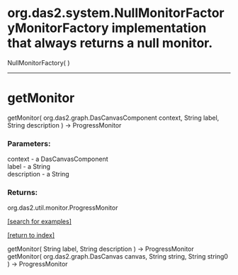 # org.das2.system.NullMonitorFactoryMonitorFactory implementation that always returns a null monitor.
NullMonitorFactory( )


***
<a name="getMonitor"></a>
# getMonitor
getMonitor( org.das2.graph.DasCanvasComponent context, String label, String description ) &rarr; ProgressMonitor



### Parameters:
context - a DasCanvasComponent
<br>label - a String
<br>description - a String

### Returns:
org.das2.util.monitor.ProgressMonitor


<a href="https://github.com/autoplot/dev/search?q=getMonitor&unscoped_q=getMonitor">[search for examples]</a>

<a href="https://github.com/autoplot/documentation/blob/master/javadoc/index-all.md">[return to index]</a>

getMonitor( String label, String description ) &rarr; ProgressMonitor<br>
getMonitor( org.das2.graph.DasCanvas canvas, String string, String string0 ) &rarr; ProgressMonitor<br>
